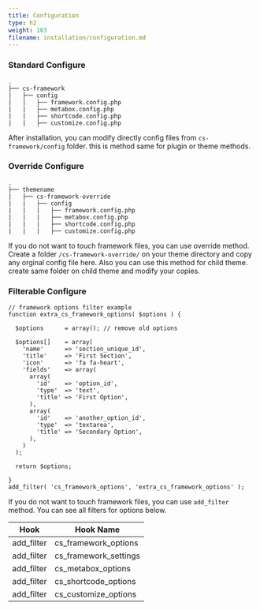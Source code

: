 ```yaml
---
title: Configuration
type: h2
weight: 103
filename: installation/configuration.md
---
```


### Standard Configure

```
.
├── cs-framework
|   ├── config
|   |   ├── framework.config.php
|   |   ├── metabox.config.php
|   |   ├── shortcode.config.php
|   |   ├── customize.config.php
```

After installation, you can modify directly config files from `cs-framework/config` folder. this is method same for plugin or theme methods.

### Override Configure

```
.
├── themename
|   ├── cs-framework-override
|   |   ├── config
|   |   |   ├── framework.config.php
|   |   |   ├── metabox.config.php
|   |   |   ├── shortcode.config.php
|   |   |   ├── customize.config.php
```

If you do not want to touch framework files, you can use override method. Create a folder `/cs-framework-override/` on your theme directory and copy any orginal config file here.
Also you can use this method for child theme. create same folder on child theme and modify your copies.

### Filterable Configure

```php?start_inline=1
// framework options filter example
function extra_cs_framework_options( $options ) {

  $options      = array(); // remove old options

  $options[]    = array(
    'name'      => 'section_unique_id',
    'title'     => 'First Section',
    'icon'      => 'fa fa-heart',
    'fields'    => array(
      array(
        'id'    => 'option_id',
        'type'  => 'text',
        'title' => 'First Option',
      ),
      array(
        'id'    => 'another_option_id',
        'type'  => 'textarea',
        'title' => 'Secondary Option',
      ),
    )
  );

  return $options;

}
add_filter( 'cs_framework_options', 'extra_cs_framework_options' );

```

If you do not want to touch framework files, you can use `add_filter` method. You can see all filters for options below.

| Hook         | Hook Name             |
| -------------|-----------------------|
| add_filter   | cs_framework_options  |
| add_filter   | cs_framework_settings |
| add_filter   | cs_metabox_options    |
| add_filter   | cs_shortcode_options  |
| add_filter   | cs_customize_options  |
